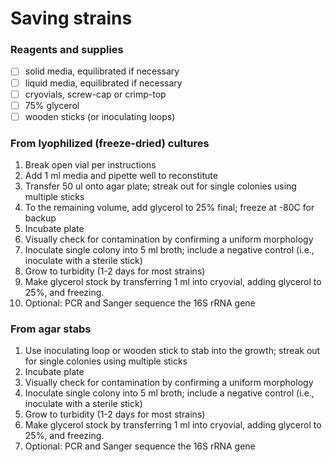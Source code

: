 # Saving strains 

### Reagents and supplies

- [ ] solid media, equilibrated if necessary
- [ ] liquid media, equilibrated if necessary
- [ ] cryovials, screw-cap or crimp-top 
- [ ] 75% glycerol
- [ ] wooden sticks (or inoculating loops)

### From lyophilized (freeze-dried) cultures

1. Break open vial per instructions
2. Add 1 ml media and pipette well to reconstitute 
3. Transfer 50 ul onto agar plate; streak out for single colonies using multiple sticks
4. To the remaining volume, add glycerol to 25% final; freeze at -80C for backup
5. Incubate plate 
6. Visually check for contamination by confirming a uniform morphology
7. Inoculate single colony into 5 ml broth; include a negative control (i.e., inoculate with a sterile stick)
8. Grow to turbidity (1-2 days for most strains)
9. Make glycerol stock by transferring 1 ml into cryovial, adding glycerol to 25%, and freezing.
10. Optional: PCR and Sanger sequence the 16S rRNA gene

### From agar stabs

1. Use inoculating loop or wooden stick to stab into the growth; streak out for single colonies using multiple sticks
2. Incubate plate 
3. Visually check for contamination by confirming a uniform morphology
4. Inoculate single colony into 5 ml broth; include a negative control (i.e., inoculate with a sterile stick)
5. Grow to turbidity (1-2 days for most strains)
6. Make glycerol stock by transferring 1 ml into cryovial, adding glycerol to 25%, and freezing.
7. Optional: PCR and Sanger sequence the 16S rRNA gene
